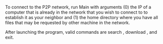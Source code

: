 To connect to the P2P network, run Main with arguments (0) the IP of a computer that is already in the network that you wish to connect to to establish it as your neighbor and 
(1) the home directory where you have all files that may be requested by other machine in the network.

After launching the program, valid commands are search <keyword>, download <replyNum>, and exit.
